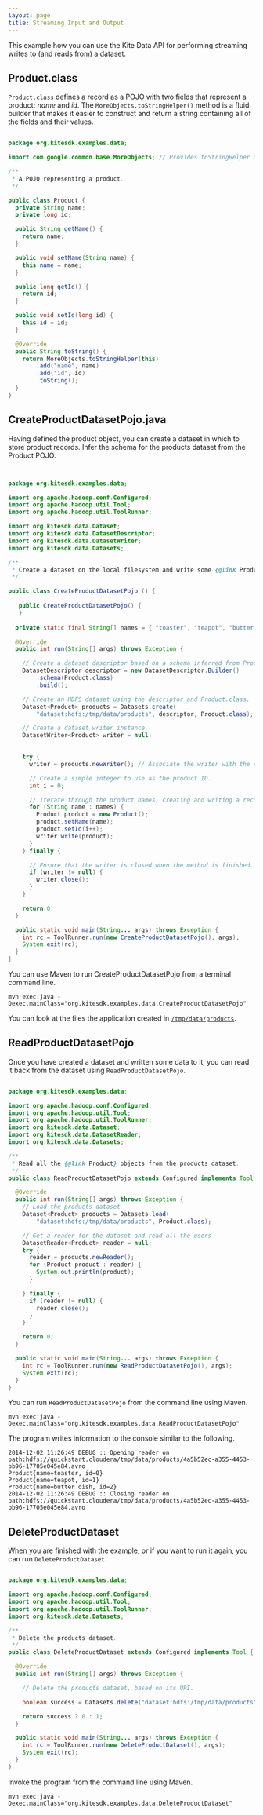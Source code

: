 ```yaml
---
layout: page
title: Streaming Input and Output
---
```


This example how you can use the Kite Data API for performing streaming writes to (and reads from) a dataset.

## Product.class

`Product.class` defines a record as a [POJO](http://en.wikipedia.org/wiki/Plain_Old_Java_Object) with two fields that represent a product: _name_ and _id_. The `MoreObjects.toStringHelper()` method is a fluid builder that makes it easier to construct and return a string containing all of the fields and their values.

```Java

package org.kitesdk.examples.data;

import com.google.common.base.MoreObjects; // Provides toStringHelper method

/**
 * A POJO representing a product.
 */

public class Product {
  private String name;
  private long id;

  public String getName() {
    return name;
  }

  public void setName(String name) {
    this.name = name;
  }

  public long getId() {
    return id;
  }

  public void setId(long id) {
    this.id = id;
  }

  @Override
  public String toString() {
    return MoreObjects.toStringHelper(this)
        .add("name", name)
        .add("id", id)
        .toString();
  }
}
```

## CreateProductDatasetPojo.java

Having defined the product object, you can create a dataset in which to store product records. Infer the schema for the products dataset from the Product POJO.

```Java


package org.kitesdk.examples.data;

import org.apache.hadoop.conf.Configured;
import org.apache.hadoop.util.Tool;
import org.apache.hadoop.util.ToolRunner;

import org.kitesdk.data.Dataset;
import org.kitesdk.data.DatasetDescriptor;
import org.kitesdk.data.DatasetWriter;
import org.kitesdk.data.Datasets;

/**
 * Create a dataset on the local filesystem and write some {@link Product} objects to it.
 */

public class CreateProductDatasetPojo () {
	
   public CreateProductDatasetPojo() {
   }
   
  private static final String[] names = { "toaster", "teapot", "butter dish" };

  @Override
  public int run(String[] args) throws Exception {

    // Create a dataset descriptor based on a schema inferred from Product.class.
    DatasetDescriptor descriptor = new DatasetDescriptor.Builder()
        .schema(Product.class)
        .build();

    // Create an HDFS dataset using the descriptor and Product.class.
    Dataset<Product> products = Datasets.create(
        "dataset:hdfs:/tmp/data/products", descriptor, Product.class);

    // Create a dataset writer instance.
    DatasetWriter<Product> writer = null;

 
    try {
      writer = products.newWriter(); // Associate the writer with the dataset.

      // Create a simple integer to use as the product ID.
      int i = 0;

      // Iterate through the product names, creating and writing a record for each.
      for (String name : names) {
        Product product = new Product();
        product.setName(name);
        product.setId(i++);
        writer.write(product);
      }
    } finally {

      // Ensure that the writer is closed when the method is finished.
      if (writer != null) {
        writer.close();
      }
    }

    return 0;
  }

  public static void main(String... args) throws Exception {
    int rc = ToolRunner.run(new CreateProductDatasetPojo(), args);
    System.exit(rc);
  }
}
```

You can use Maven to run CreateProductDatasetPojo from a terminal command line.

```
mvn exec:java -Dexec.mainClass="org.kitesdk.examples.data.CreateProductDatasetPojo"
```

You can look at the files the application created in
[`/tmp/data/products`](http://localhost:8888/filebrowser/#/tmp/data/products).

## ReadProductDatasetPojo

Once you have created a dataset and written some data to it, you can read it back from the dataset using `ReadProductDatasetPojo`.

```Java

package org.kitesdk.examples.data;

import org.apache.hadoop.conf.Configured;
import org.apache.hadoop.util.Tool;
import org.apache.hadoop.util.ToolRunner;
import org.kitesdk.data.Dataset;
import org.kitesdk.data.DatasetReader;
import org.kitesdk.data.Datasets;

/**
 * Read all the {@link Product} objects from the products dataset.
 */
public class ReadProductDatasetPojo extends Configured implements Tool {

  @Override
  public int run(String[] args) throws Exception {
    // Load the products dataset
    Dataset<Product> products = Datasets.load(
        "dataset:hdfs:/tmp/data/products", Product.class);

    // Get a reader for the dataset and read all the users
    DatasetReader<Product> reader = null;
    try {
      reader = products.newReader();
      for (Product product : reader) {
        System.out.println(product);
      }

    } finally {
      if (reader != null) {
        reader.close();
      }
    }

    return 0;
  }

  public static void main(String... args) throws Exception {
    int rc = ToolRunner.run(new ReadProductDatasetPojo(), args);
    System.exit(rc);
  }
}

```
You can run `ReadProductDatasetPojo` from the command line using Maven.

```
mvn exec:java -Dexec.mainClass="org.kitesdk.examples.data.ReadProductDatasetPojo"
```

The program writes information to the console similar to the following.

```
2014-12-02 11:26:49 DEBUG :: Opening reader on path:hdfs://quickstart.cloudera/tmp/data/products/4a5b52ec-a355-4453-bb96-17705e045e84.avro
Product{name=toaster, id=0}
Product{name=teapot, id=1}
Product{name=butter dish, id=2}
2014-12-02 11:26:49 DEBUG :: Closing reader on path:hdfs://quickstart.cloudera/tmp/data/products/4a5b52ec-a355-4453-bb96-17705e045e84.avro
```

## DeleteProductDataset

When you are finished with the example, or if you want to run it again, you can run `DeleteProductDataset`.

```Java

package org.kitesdk.examples.data;

import org.apache.hadoop.conf.Configured;
import org.apache.hadoop.util.Tool;
import org.apache.hadoop.util.ToolRunner;
import org.kitesdk.data.Datasets;

/**
 * Delete the products dataset.
 */
public class DeleteProductDataset extends Configured implements Tool {

  @Override
  public int run(String[] args) throws Exception {

    // Delete the products dataset, based on its URI.

    boolean success = Datasets.delete("dataset:hdfs:/tmp/data/products");

    return success ? 0 : 1;
  }

  public static void main(String... args) throws Exception {
    int rc = ToolRunner.run(new DeleteProductDataset(), args);
    System.exit(rc);
  }
}
```

Invoke the program from the command line using Maven.

```
mvn exec:java -Dexec.mainClass="org.kitesdk.examples.data.DeleteProductDataset"
```
 